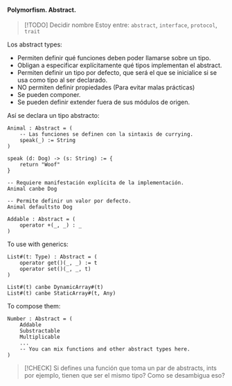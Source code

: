 #### Polymorfism. Abstract.

> [!TODO] Decidir nombre
> Estoy entre: `abstract`, `interface`, `protocol`, `trait`

Los abstract types:
- Permiten definir qué funciones deben poder llamarse sobre un tipo.
- Obligan a especificar explícitamente qué tipos implementan el abstract.
- Permiten definir un tipo por defecto, que será el que se inicialice si se usa como tipo al ser declarado.
- NO permiten definir propiedades (Para evitar malas prácticas)
- Se pueden componer.
- Se pueden definir extender fuera de sus módulos de origen.


Así se declara un tipo abstracto:

```
Animal : Abstract = (
	-- Las funciones se definen con la sintaxis de currying.
	speak(_) := String
)

speak (d: Dog) -> (s: String) := {
	return "Woof"
}

-- Requiere manifestación explícita de la implementación.
Animal canbe Dog

-- Permite definir un valor por defecto.
Animal defaultsto Dog
```

```
Addable : Abstract = (
	operator +(_, _) : _
)
```

To use with generics:

```
List#(t: Type) : Abstract = (
	operator get()(_, _) := t
	operator set()(_, _, t)
)

List#(t) canbe DynamicArray#(t)
List#(t) canbe StaticArray#(t, Any)
```

To compose them:

```
Number : Abstract = (
	Addable
	Substractable
	Multiplicable
	...
	-- You can mix functions and other abstract types here.
)
```


> [!CHECK]
> Si defines una función que toma un par de abstracts, ints por ejemplo, tienen
> que ser el mismo tipo? Como se desambigua eso?



